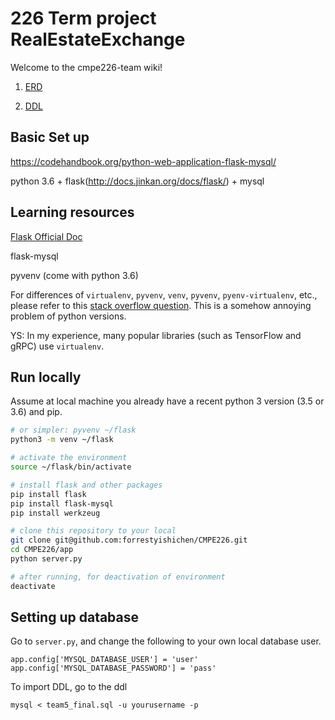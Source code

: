 # 226 Term project RealEstateExchange

Welcome to the cmpe226-team wiki!

1. [ERD](https://github.com/forrestyishichen/CMPE226/tree/master/ERD)

2. [DDL](https://github.com/forrestyishichen/CMPE226/tree/master/DDL)

## Basic Set up

https://codehandbook.org/python-web-application-flask-mysql/

python 3.6 + flask(http://docs.jinkan.org/docs/flask/) + mysql

## Learning resources

[Flask Official Doc](http://flask.pocoo.org/docs/0.12/)

flask-mysql

pyvenv (come with python 3.6)

For differences of `virtualenv`, `pyvenv`, `venv`, `pyvenv`, `pyenv-virtualenv`, etc.,
please refer to this
[stack overflow question](https://stackoverflow.com/questions/41573587/what-is-the-difference-between-venv-pyvenv-pyenv-virtualenv-virtualenvwrappe).
This is a somehow annoying problem of python versions.

YS: In my experience, many popular libraries (such as TensorFlow and gRPC) use `virtualenv`.

## Run locally

Assume at local machine you already have a recent python 3 version (3.5 or 3.6) and pip.

```bash
# or simpler: pyvenv ~/flask
python3 -m venv ~/flask

# activate the environment 
source ~/flask/bin/activate

# install flask and other packages
pip install flask
pip install flask-mysql
pip install werkzeug

# clone this repository to your local
git clone git@github.com:forrestyishichen/CMPE226.git
cd CMPE226/app
python server.py

# after running, for deactivation of environment
deactivate
```

## Setting up database

Go to `server.py`, and change the following to your own local database user.

```
app.config['MYSQL_DATABASE_USER'] = 'user'
app.config['MYSQL_DATABASE_PASSWORD'] = 'pass'
```

To import DDL, go to the ddl

```
mysql < team5_final.sql -u yourusername -p
```

